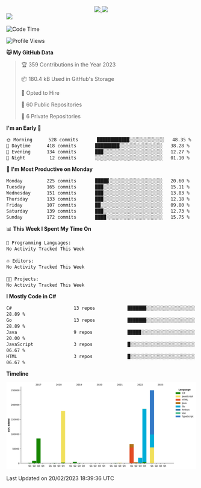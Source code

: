 <div align="center">
  <a href="https://github.com/arielsrv">
    <img height="180em" src="https://github-readme-stats.vercel.app/api?username=arielsrv&show_icons=true&theme=radical&include_all_commits=true&count_private=true"/>
    <img height="180em" src="https://github-readme-stats.vercel.app/api/top-langs/?username=arielsrv&layout=compact&langs_count=10&theme=radical"/>
 </a>
</div>

<div>
  <a href="https://www.linkedin.com/in/arielpineiro/" target="_blank">
    <img src="https://img.shields.io/badge/-LinkedIn-%230077B5?style=for-the-badge&logo=linkedin&logoColor=white" target="_blank">
  </a>
</div>

<!--START_SECTION:waka-->
![Code Time](http://img.shields.io/badge/Code%20Time-0%20secs-blue)

![Profile Views](http://img.shields.io/badge/Profile%20Views-0-blue)

**🐱 My GitHub Data** 

> 🏆 359 Contributions in the Year 2023
 > 
> 📦 180.4 kB Used in GitHub's Storage 
 > 
> 💼 Opted to Hire
 > 
> 📜 60 Public Repositories 
 > 
> 🔑 6 Private Repositories  
 > 
**I'm an Early 🐤** 

```text
🌞 Morning      528 commits       ████████████░░░░░░░░░░░░░   48.35 % 
🌆 Daytime      418 commits       █████████░░░░░░░░░░░░░░░░   38.28 % 
🌃 Evening      134 commits       ███░░░░░░░░░░░░░░░░░░░░░░   12.27 % 
🌙 Night         12 commits       ░░░░░░░░░░░░░░░░░░░░░░░░░   01.10 % 

```
📅 **I'm Most Productive on Monday** 

```text
Monday         225 commits       █████░░░░░░░░░░░░░░░░░░░░   20.60 % 
Tuesday        165 commits       ███░░░░░░░░░░░░░░░░░░░░░░   15.11 % 
Wednesday      151 commits       ███░░░░░░░░░░░░░░░░░░░░░░   13.83 % 
Thursday       133 commits       ███░░░░░░░░░░░░░░░░░░░░░░   12.18 % 
Friday         107 commits       ██░░░░░░░░░░░░░░░░░░░░░░░   09.80 % 
Saturday       139 commits       ███░░░░░░░░░░░░░░░░░░░░░░   12.73 % 
Sunday         172 commits       ████░░░░░░░░░░░░░░░░░░░░░   15.75 % 

```


📊 **This Week I Spent My Time On** 

```text
💬 Programming Languages: 
No Activity Tracked This Week

🔥 Editors: 
No Activity Tracked This Week

🐱‍💻 Projects: 
No Activity Tracked This Week

```

**I Mostly Code in C#** 

```text
C#                       13 repos            ███████░░░░░░░░░░░░░░░░░░   28.89 % 
Go                       13 repos            ███████░░░░░░░░░░░░░░░░░░   28.89 % 
Java                     9 repos             █████░░░░░░░░░░░░░░░░░░░░   20.00 % 
JavaScript               3 repos             █░░░░░░░░░░░░░░░░░░░░░░░░   06.67 % 
HTML                     3 repos             █░░░░░░░░░░░░░░░░░░░░░░░░   06.67 % 

```


**Timeline**

![Chart not found](https://raw.githubusercontent.com/arielsrv/arielsrv/main/charts/bar_graph.png) 


 Last Updated on 20/02/2023 18:39:36 UTC
<!--END_SECTION:waka-->
